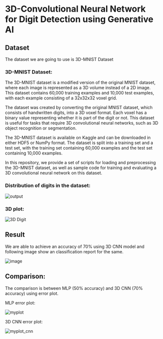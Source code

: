 # 3D-Convolutional Neural Network for Digit Detection using Generative AI

## Dataset 
The dataset we are going to use is 3D-MNIST Dataset

### 3D-MNIST Dataset:
The 3D-MNIST dataset is a modified version of the original MNIST dataset, where each image is represented as a 3D volume instead of a 2D image. This dataset contains 60,000 training examples and 10,000 test examples, with each example consisting of a 32x32x32 voxel grid.

The dataset was created by converting the original MNIST dataset, which consists of handwritten digits, into a 3D voxel format. Each voxel has a binary value representing whether it is part of the digit or not. This dataset is useful for tasks that require 3D convolutional neural networks, such as 3D object recognition or segmentation.

The 3D-MNIST dataset is available on Kaggle and can be downloaded in either HDF5 or NumPy format. The dataset is split into a training set and a test set, with the training set containing 60,000 examples and the test set containing 10,000 examples.

In this repository, we provide a set of scripts for loading and preprocessing the 3D-MNIST dataset, as well as sample code for training and evaluating a 3D convolutional neural network on this dataset.

### Distribution of digits in the dataset:

![output](https://user-images.githubusercontent.com/37010825/237004108-9dfbbe1b-7980-4586-b1b2-39123e195953.png)

### 3D plot:

![3D Digit](https://user-images.githubusercontent.com/37010825/237004201-6c12b347-b62b-43dc-b100-28e515f48b52.PNG)

## Result
We are able to achieve an accuracy of 70% using 3D CNN model and following image show an classification report for the same.

![image](https://github.com/ronakkkk/3D-CNN/assets/37010825/b9735865-8ca9-4e1c-9f2d-8c399dd5d227)

## Comparison:
The comparison is between MLP (50% accuracy) and 3D CNN (70% accuracy) using error plot.

MLP error plot:

![myplot](https://user-images.githubusercontent.com/37010825/237004978-c0a36d5e-0098-4287-9a9d-083c105ae148.png)

3D CNN error plot:

![myplot_cnn](https://user-images.githubusercontent.com/37010825/237005196-6603dcad-7146-41bb-a269-d9ec723d294b.png)




